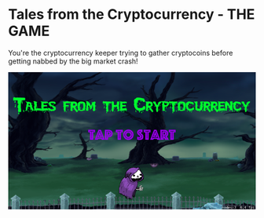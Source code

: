 # Tales from the Cryptocurrency - THE GAME

You're the cryptocurrency keeper trying to gather cryptocoins before getting nabbed by the big market crash!

![crypto game view](https://github.com/rwilhel/cryptogame/blob/master/cryptogame.png "Tales from the Cryptocurrency View")
